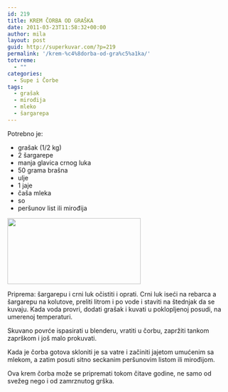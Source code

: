 ```yaml
---
id: 219
title: KREM ČORBA OD GRAŠKA
date: 2011-03-23T11:58:32+00:00
author: mila
layout: post
guid: http://superkuvar.com/?p=219
permalink: '/krem-%c4%8dorba-od-gra%c5%a1ka/'
totvreme:
  - ""
categories:
  - Supe i Čorbe
tags:
  - grašak
  - mirođija
  - mleko
  - šargarepa
---
```

Potrebno je:

  * grašak (1/2 kg)
  * 2 šargarepe
  * manja glavica crnog luka
  * 50 grama brašna
  * ulje
  * 1 jaje
  * čaša mleka
  * so
  * peršunov list ili mirođija

<img class="alignnone size-medium wp-image-761" title="kremcorbaodgraska" src="//superkuvar.com/wp-content/uploads/2011/03/kremcorbaodgraska-300x148.jpg" alt="" width="300" height="148" srcset="http://localhost/superkuvar/wp-content/uploads/2011/03/kremcorbaodgraska-300x148.jpg 300w, http://localhost/superkuvar/wp-content/uploads/2011/03/kremcorbaodgraska.jpg 319w" sizes="(max-width: 300px) 100vw, 300px" /> 

Priprema: šargarepu i crni luk očistiti i oprati. Crni luk iseći na rebarca a šargarepu na kolutove, preliti litrom i po vode i staviti na štednjak da se kuvaju. Kada voda provri, dodati grašak i kuvati u poklopljenoj posudi, na umerenoj temperaturi.

Skuvano povrće ispasirati u blenderu, vratiti u čorbu, zapržiti tankom zaprškom i još malo prokuvati.

Kada je čorba gotova skloniti je sa vatre i začiniti jajetom umućenim sa mlekom, a zatim posuti sitno seckanim peršunovim listom ili mirođijom.

Ova krem čorba može se pripremati tokom čitave godine, ne samo od svežeg nego i od zamrznutog grška.